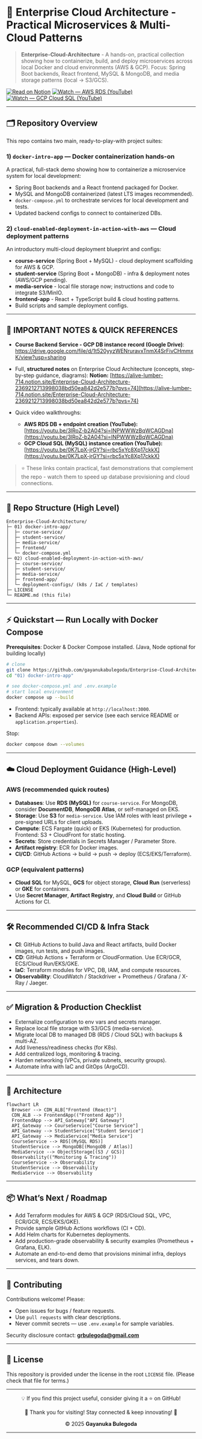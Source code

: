 # 🚀 Enterprise Cloud Architecture - Practical Microservices & Multi-Cloud Patterns

> **Enterprise-Cloud-Architecture** - A hands-on, practical collection showing how to containerize, build, and deploy microservices across local Docker and cloud environments (AWS & GCP).
> Focus: Spring Boot backends, React frontend, MySQL & MongoDB, and media storage patterns (local → S3/GCS).

[![Read on Notion](https://img.shields.io/badge/Read_on-Notion-111111?style=for-the-badge&logo=notion&logoColor=white)](https://alive-lumber-714.notion.site/Enterprise-Cloud-Architecture-2369212713998038bd50ea842d2e577b?pvs=74)
[![Watch — AWS RDS (YouTube)](https://img.shields.io/badge/Watch-AWS%20RDS%20DB-111111?style=for-the-badge&logo=youtube&logoColor=white)](https://youtu.be/3lRoZ-b2A04?si=INPWWWzBqWCAGDna)
[![Watch — GCP Cloud SQL (YouTube)](https://img.shields.io/badge/Watch-GCP%20Cloud%20SQL-111111?style=for-the-badge&logo=youtube&logoColor=white)](https://youtu.be/0K7LpX-jrGY?si=rbc5xYc8Xp17ckkX)

---

## 🗂 Repository Overview

This repo contains two main, ready-to-play-with project suites:

### 1) `docker-intro-app` — Docker containerization hands-on

A practical, full-stack demo showing how to containerize a microservice system for local development:

* Spring Boot backends and a React frontend packaged for Docker.
* MySQL and MongoDB containerized (latest LTS images recommended).
* `docker-compose.yml` to orchestrate services for local development and tests.
* Updated backend configs to connect to containerized DBs.

### 2) `cloud-enabled-deployment-in-action-with-aws` — Cloud deployment patterns

An introductory multi-cloud deployment blueprint and configs:

* **course-service** (Spring Boot + MySQL) -  cloud deployment scaffolding for AWS & GCP.
* **student-service** (Spring Boot + MongoDB) - infra & deployment notes (AWS/GCP pending).
* **media-service** - local file storage now; instructions and code to integrate S3/MinIO.
* **frontend-app** - React + TypeScript build & cloud hosting patterns.
* Build scripts and sample deployment configs.

---

## 🔗 IMPORTANT NOTES & QUICK REFERENCES

* **Course Backend Service - GCP DB instance record (Google Drive)**: https://drive.google.com/file/d/1t520yyzWENruravxTnmX4SrFivCHmmxK/view?usp=sharing

* Full, **structured notes** on Enterprise Cloud Architecture (concepts, step-by-step guidance, diagrams):
  **Notion:**
  [https://alive-lumber-714.notion.site/Enterprise-Cloud-Architecture-2369212713998038bd50ea842d2e577b?pvs=74](https://alive-lumber-714.notion.site/Enterprise-Cloud-Architecture-2369212713998038bd50ea842d2e577b?pvs=74)

* Quick video walkthroughs:

  * **AWS RDS DB + endpoint creation (YouTube):**
    [https://youtu.be/3lRoZ-b2A04?si=INPWWWzBqWCAGDna](https://youtu.be/3lRoZ-b2A04?si=INPWWWzBqWCAGDna)
  * **GCP Cloud SQL (MySQL) instance creation (YouTube):**
    [https://youtu.be/0K7LpX-jrGY?si=rbc5xYc8Xp17ckkX](https://youtu.be/0K7LpX-jrGY?si=rbc5xYc8Xp17ckkX)

> ⭐ These links contain practical, fast demonstrations that complement the repo - watch them to speed up database provisioning and cloud connections.

---

## 📁 Repo Structure (High Level)

```
Enterprise-Cloud-Architecture/
├─ 01) docker-intro-app/
│  ├─ course-service/
│  ├─ student-service/
│  ├─ media-service/
│  ├─ frontend/
│  └─ docker-compose.yml
├─ 02) cloud-enabled-deployment-in-action-with-aws/
│  ├─ course-service/
│  ├─ student-service/
│  ├─ media-service/
│  ├─ frontend-app/
│  └─ deployment-configs/ (k8s / IaC / templates)
├─ LICENSE
└─ README.md (this file)
```

---

## ⚡ Quickstart — Run Locally with Docker Compose

**Prerequisites**: Docker & Docker Compose installed. (Java, Node optional for building locally)

```bash
# clone
git clone https://github.com/gayanukabulegoda/Enterprise-Cloud-Architecture.git
cd "01) docker-intro-app"

# see docker-compose.yml and .env.example
# start local environment
docker compose up --build
```

* Frontend: typically available at `http://localhost:3000`.
* Backend APIs: exposed per service (see each service README or `application.properties`).

Stop:

```bash
docker compose down --volumes
```

---

## ☁️ Cloud Deployment Guidance (High-Level)

### AWS (recommended quick routes)

* **Databases**: Use **RDS (MySQL)** for `course-service`. For MongoDB, consider **DocumentDB**, **MongoDB Atlas**, or self-managed on EKS.
* **Storage**: Use **S3** for `media-service`. Use IAM roles with least privilege + pre-signed URLs for client uploads.
* **Compute**: ECS Fargate (quick) or EKS (Kubernetes) for production. Frontend: S3 + CloudFront for static hosting.
* **Secrets**: Store credentials in Secrets Manager / Parameter Store.
* **Artifact registry**: ECR for Docker images.
* **CI/CD**: GitHub Actions → build → push → deploy (ECS/EKS/Terraform).

### GCP (equivalent patterns)

* **Cloud SQL** for MySQL, **GCS** for object storage, **Cloud Run** (serverless) or **GKE** for containers.
* Use **Secret Manager**, **Artifact Registry**, and **Cloud Build** or GitHub Actions for CI.

---

## 🛠 Recommended CI/CD & Infra Stack

* **CI**: GitHub Actions to build Java and React artifacts, build Docker images, run tests, and push images.
* **CD**: GitHub Actions + Terraform or CloudFormation. Use ECR/GCR, ECS/Cloud Run/EKS/GKE.
* **IaC**: Terraform modules for VPC, DB, IAM, and compute resources.
* **Observability**: CloudWatch / Stackdriver + Prometheus / Grafana / X-Ray / Jaeger.

---

## ✅ Migration & Production Checklist

* Externalize configuration to env vars and secrets manager.
* Replace local file storage with S3/GCS (media-service).
* Migrate local DB to managed DB (RDS / Cloud SQL) with backups & multi-AZ.
* Add liveness/readiness checks (for K8s).
* Add centralized logs, monitoring & tracing.
* Harden networking (VPCs, private subnets, security groups).
* Automate infra with IaC and GitOps (ArgoCD).

---

## 🧭 Architecture

```mermaid
flowchart LR
  Browser --> CDN_ALB["Frontend (React)"]
  CDN_ALB --> FrontendApp(("Frontend App"))
  FrontendApp --> API_Gateway["API Gateway"]
  API_Gateway --> CourseService["Course Service"]
  API_Gateway --> StudentService["Student Service"]
  API_Gateway --> MediaService["Media Service"]
  CourseService --> RDS[(MySQL RDS)]
  StudentService --> MongoDB[(MongoDB / Atlas)]
  MediaService --> ObjectStorage[(S3 / GCS)]
  Observability(("Monitoring & Tracing"))
  CourseService --> Observability
  StudentService --> Observability
  MediaService --> Observability
```

---

## 📦 What’s Next / Roadmap

* Add Terraform modules for AWS & GCP (RDS/Cloud SQL, VPC, ECR/GCR, ECS/EKS/GKE).
* Provide sample GitHub Actions workflows (CI + CD).
* Add Helm charts for Kubernetes deployments.
* Add production-grade observability & security examples (Prometheus + Grafana, ELK).
* Automate an end-to-end demo that provisions minimal infra, deploys services, and tears down.

---

## 🤝 Contributing

Contributions welcome! Please:

* Open issues for bugs / feature requests.
* Use `pull requests` with clear descriptions.
* Never commit secrets — use `.env.example` for sample variables.

Security disclosure contact: **[grbulegoda@gmail.com](mailto:grbulegoda@gmail.com)**

---

## 📜 License

This repository is provided under the license in the root `LICENSE` file. (Please check that file for terms.)

---

<p align="center">
  💡 If you find this project useful, consider giving it a ⭐ on GitHub!
</p>
<p align="center">
  🚀 Thank you for visiting! Stay connected & keep innovating! 🎉
</p>
<p align="center">
  &copy; 2025 <strong>Gayanuka Bulegoda</strong>
</p>

---

